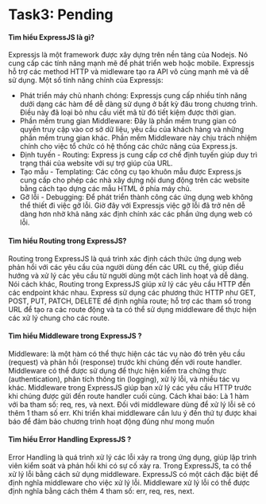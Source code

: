 # Task3: Pending

#### Tìm hiểu ExpressJS là gì?

Expressjs là một framework được xây dựng trên nền tảng của Nodejs. Nó cung cấp các tính năng mạnh mẽ để phát triển web hoặc mobile. Expressjs hỗ trợ các method HTTP và midleware tạo ra API vô cùng mạnh mẽ và dễ sử dụng.
Một số tính năng chính của Expressjs:

- Phát triển máy chủ nhanh chóng: Expressjs cung cấp nhiều tính năng dưới dạng các hàm để dễ dàng sử dụng ở bất kỳ đâu trong chương trình. Điều này đã loại bỏ nhu cầu viết mã từ đó tiết kiệm được thời gian.
- Phần mềm trung gian Middleware: Đây là phần mềm trung gian có quyền truy cập vào cơ sở dữ liệu, yêu cầu của khách hàng và những phần mềm trung gian khác. Phần mềm Middleware này chịu trách nhiệm chính cho việc tổ chức có hệ thống các chức năng của Express.js.
- Định tuyến - Routing: Express js cung cấp cơ chế định tuyến giúp duy trì trạng thái của website với sự trợ giúp của URL.
- Tạo mẫu - Templating: Các công cụ tạo khuôn mẫu được Express.js cung cấp cho phép các nhà xây dựng nội dung động trên các website bằng cách tạo dựng các mẫu HTML ở phía máy chủ.
- Gỡ lỗi - Debugging: Để phát triển thành công các ứng dụng web không thể thiết đi việc gỡ lỗi. Giờ đây với Expressjs việc gỡ lỗi đã trở nên dễ dàng hơn nhờ khả năng xác định chính xác các phần ứng dụng web có lỗi.

#### Tìm hiểu Routing trong ExpressJS?

Routing trong ExpressJS là quá trình xác định cách thức ứng dụng web phản hồi với các yêu cầu của người dùng đến các URL cụ thể, giúp điều hướng và xử lý các yêu cầu từ người dùng một cách linh hoạt và dễ dàng. Nói cách khác, Routing trong ExpressJS giúp xử lý các yêu cầu HTTP đến các endpoint khác nhau. Express sử dụng các phương thức HTTP như GET, POST, PUT, PATCH, DELETE để định nghĩa route; hỗ trợ các tham số trong URL để tạo ra các route động và ta có thể sử dụng middleware để thực hiện các xử lý chung cho các route.

#### Tìm hiểu Middleware trong ExpressJS ?

Middleware: là một hàm có thể thực hiện các tác vụ nào đó trên yêu cầu (request) và phản hồi (response) trước khi chúng đến với route handler. Middleware có thể được sử dụng để thực hiện kiểm tra chứng thực (authentication), phân tích thông tin (logging), xử lý lỗi, và nhiều tác vụ khác.
Middleware trong ExpressJS giúp bạn xử lý các yêu cầu HTTP trước khi chúng được gửi đến route handler cuối cùng.
Cách khai báo: Là 1 hàm với ba tham số: req, res, và next. Đối với middleware dùng để xử lý lỗi sẽ có thêm 1 tham số err.
Khi triển khai middleware cần lưu ý đến thứ tự được khai báo để đảm bảo chương trình hoạt động đúng như mong muốn

#### Tìm hiểu Error Handling ExpressJS ?

Error Handling là quá trình xử lý các lỗi xảy ra trong ứng dụng, giúp lập trình viên kiểm soát và phản hồi khi có sự cố xảy ra. Trong ExpressJS, ta có thể xử lý lỗi bằng cách sử dụng middleware.
ExpressJS có một cách đặc biệt để định nghĩa middleware cho việc xử lý lỗi. Middleware xử lý lỗi có thể được định nghĩa bằng cách thêm 4 tham số: err, req, res, next.

<!-- Ex: Viết chức năng tạo người dùng

- Input : username / password / fullName / dob / address

- Validate Input ( Middleware ) :

1. username : bắt buộc / chuỗi / ít nhất 6 kí tự / chấp nhận chữ + số ( sử dụng regex ).
2. password : bắt buộc / chuỗi / ít nhất 4 kí tự / phải có chữ + số + kí tự đặc biệt ( sử dụng regex).
3. fullName : bắt buộc / chuỗi / ít nhất 6 kí tự và dài nhất 64 kí tự / chấp nhận chữ hoa + chữ thường.
4. dob : không bắt buộc / ngày ( yyyy / mm /dd ).
5. address : không bắt buộc / chuỗi.

- Sử dụng Error Handling ExpressJS để xử lý lỗi. -->
